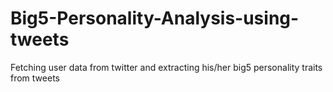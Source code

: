 # Big5-Personality-Analysis-using-tweets
Fetching user data from twitter and extracting his/her big5 personality traits from tweets

